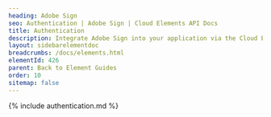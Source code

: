 ```yaml
---
heading: Adobe Sign
seo: Authentication | Adobe Sign | Cloud Elements API Docs
title: Authentication
description: Integrate Adobe Sign into your application via the Cloud Elements APIs.
layout: sidebarelementdoc
breadcrumbs: /docs/elements.html
elementId: 426
parent: Back to Element Guides
order: 10
sitemap: false
---
```


{% include authentication.md %}
